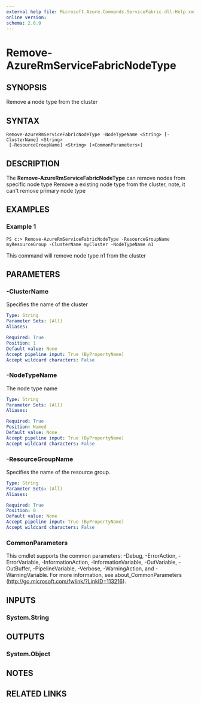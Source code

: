 ```yaml
---
external help file: Microsoft.Azure.Commands.ServiceFabric.dll-Help.xml
online version: 
schema: 2.0.0
---
```


# Remove-AzureRmServiceFabricNodeType

## SYNOPSIS
Remove a node type from the cluster

## SYNTAX

```
Remove-AzureRmServiceFabricNodeType -NodeTypeName <String> [-ClusterName] <String>
 [-ResourceGroupName] <String> [<CommonParameters>]
```

## DESCRIPTION
The **Remove-AzureRmServiceFabricNodeType** can remove nodes from specific node type Remove a existing node type from the cluster, note, it can't remove primary node type

## EXAMPLES

### Example 1
```
PS c:> Remove-AzureRmServiceFabricNodeType -ResourceGroupName myResourceGroup -ClusterName myCluster -NodeTypeName n1
```

This command will remove node type n1 from the cluster

## PARAMETERS

### -ClusterName
Specifies the name of the cluster

```yaml
Type: String
Parameter Sets: (All)
Aliases: 

Required: True
Position: 1
Default value: None
Accept pipeline input: True (ByPropertyName)
Accept wildcard characters: False
```

### -NodeTypeName
The node type name

```yaml
Type: String
Parameter Sets: (All)
Aliases: 

Required: True
Position: Named
Default value: None
Accept pipeline input: True (ByPropertyName)
Accept wildcard characters: False
```

### -ResourceGroupName
Specifies the name of the resource group.

```yaml
Type: String
Parameter Sets: (All)
Aliases: 

Required: True
Position: 0
Default value: None
Accept pipeline input: True (ByPropertyName)
Accept wildcard characters: False
```

### CommonParameters
This cmdlet supports the common parameters: -Debug, -ErrorAction, -ErrorVariable, -InformationAction, -InformationVariable, -OutVariable, -OutBuffer, -PipelineVariable, -Verbose, -WarningAction, and -WarningVariable. For more information, see about_CommonParameters (http://go.microsoft.com/fwlink/?LinkID=113216).

## INPUTS

### System.String

## OUTPUTS

### System.Object

## NOTES

## RELATED LINKS

